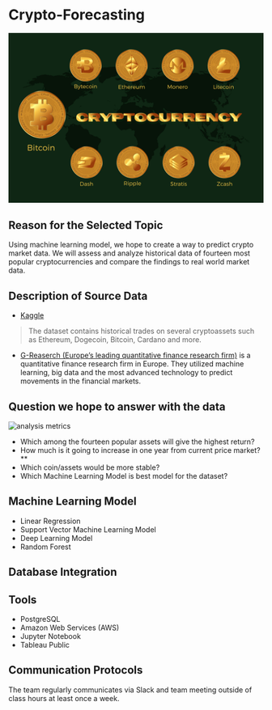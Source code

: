 # Crypto-Forecasting
![](Images/cryptocurrency-6791069_1280.png)

## Reason for the Selected Topic
Using machine learning model, we hope to create a way to predict crypto market data. We will assess and analyze historical data of fourteen most popular cryptocurrencies and compare the findings to real world market data.

## Description of Source Data
- [Kaggle](https://www.kaggle.com/competitions/g-research-crypto-forecasting/data) 
> The dataset contains historical trades on several cryptoassets such as Ethereum, Dogecoin, Bitcoin, Cardano and more.
- [G-Reaserch (Europe’s leading quantitative finance research firm)](https://www.gresearch.co.uk/) is a quantitative finance research firm in Europe. They utilized machine learning, big data and the most advanced technology to predict movements in the financial markets.

## Question we hope to answer with the data
![analysis metrics](https://user-images.githubusercontent.com/107179765/197721081-94517e80-0406-445b-be75-dadd195f5fb7.png)
- Which among the fourteen popular assets will give the highest return?
- How much is it going to increase in one year from current price market?**
- Which coin/assets would be more stable?
- Which Machine Learning Model is best model for the dataset?

## Machine Learning Model
- Linear Regression 
- Support Vector Machine Learning Model
- Deep Learning Model
- Random Forest

## Database Integration

## Tools
- PostgreSQL
- Amazon Web Services (AWS)
- Jupyter Notebook
- Tableau Public

## Communication Protocols
The team regularly communicates via Slack and team meeting outside of class hours at least once a week.


